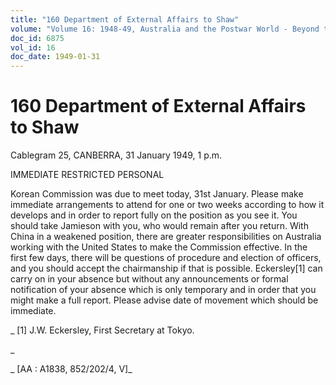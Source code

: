 ```yaml
---
title: "160 Department of External Affairs to Shaw"
volume: "Volume 16: 1948-49, Australia and the Postwar World - Beyond the Region"
doc_id: 6875
vol_id: 16
doc_date: 1949-01-31
---
```


# 160 Department of External Affairs to Shaw

Cablegram 25, CANBERRA, 31 January 1949, 1 p.m.

IMMEDIATE RESTRICTED PERSONAL

Korean Commission was due to meet today, 31st January. Please make immediate arrangements to attend for one or two weeks according to how it develops and in order to report fully on the position as you see it. You should take Jamieson with you, who would remain after you return. With China in a weakened position, there are greater responsibilities on Australia working with the United States to make the Commission effective. In the first few days, there will be questions of procedure and election of officers, and you should accept the chairmanship if that is possible. Eckersley[1] can carry on in your absence but without any announcements or formal notification of your absence which is only temporary and in order that you might make a full report. Please advise date of movement which should be immediate.

_ [1] J.W. Eckersley, First Secretary at Tokyo.

_

_ [AA : A1838, 852/202/4, V]_
